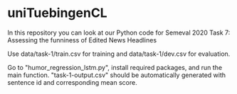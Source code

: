 # uniTuebingenCL
In this repository you can look at our Python code for Semeval 2020 Task 7: Assessing the funniness of Edited News Headlines

Use data/task-1/train.csv for training and data/task-1/dev.csv for evaluation. 

Go to "humor_regression_lstm.py", install required packages, and run the main function. "task-1-output.csv" should be automatically generated with sentence id and corresponding mean score.
